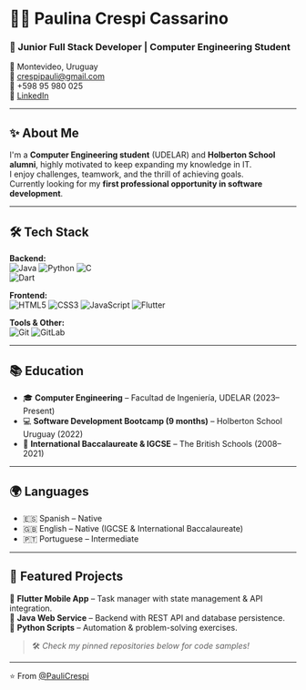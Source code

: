 # 👩‍💻 Paulina Crespi Cassarino

### 🚀 Junior Full Stack Developer | Computer Engineering Student

📍 Montevideo, Uruguay  
📧 [crespipauli@gmail.com](mailto:crespipauli@gmail.com)  
📱 +598 95 980 025  
💼 [LinkedIn](https://www.linkedin.com/in/paulina-crespi-abb720230/) 

---

## ✨ About Me

I'm a **Computer Engineering student** (UDELAR) and **Holberton School alumni**, highly motivated to keep expanding my knowledge in IT.  
I enjoy challenges, teamwork, and the thrill of achieving goals.  
Currently looking for my **first professional opportunity in software development**.  

---

## 🛠️ Tech Stack
**Backend:**  
![Java](https://img.shields.io/badge/Java-ED8B00?logo=openjdk&logoColor=white) 
![Python](https://img.shields.io/badge/Python-3776AB?logo=python&logoColor=white) 
![C](https://img.shields.io/badge/C-00599C?logo=c&logoColor=white)  
![Dart](https://img.shields.io/badge/Dart-0175C2?logo=dart&logoColor=white)  

**Frontend:**  
![HTML5](https://img.shields.io/badge/HTML5-E34F26?logo=html5&logoColor=white) 
![CSS3](https://img.shields.io/badge/CSS3-1572B6?logo=css3&logoColor=white) 
![JavaScript](https://img.shields.io/badge/JavaScript-F7DF1E?logo=javascript&logoColor=black) 
![Flutter](https://img.shields.io/badge/Flutter-02569B?logo=flutter&logoColor=white) 

**Tools & Other:**  
![Git](https://img.shields.io/badge/Git-F05032?logo=git&logoColor=white) 
![GitLab](https://img.shields.io/badge/GitLab-FC6D26?logo=gitlab&logoColor=white)  

---

## 📚 Education

- 🎓 **Computer Engineering** – Facultad de Ingeniería, UDELAR (2023–Present)  
- 💻 **Software Development Bootcamp (9 months)** – Holberton School Uruguay (2022)  
- 📖 **International Baccalaureate & IGCSE** – The British Schools (2008–2021)  

---

## 🌍 Languages

- 🇪🇸 Spanish – Native  
- 🇬🇧 English – Native (IGCSE & International Baccalaureate)  
- 🇵🇹 Portuguese – Intermediate  
  

---

## 📌 Featured Projects

🔹 **Flutter Mobile App** – Task manager with state management & API integration.  
🔹 **Java Web Service** – Backend with REST API and database persistence.  
🔹 **Python Scripts** – Automation & problem-solving exercises.  

> 🛠️ *Check my pinned repositories below for code samples!*  

---

⭐️ From [@PauliCrespi](https://gitlab.com/paulinacrespi)
